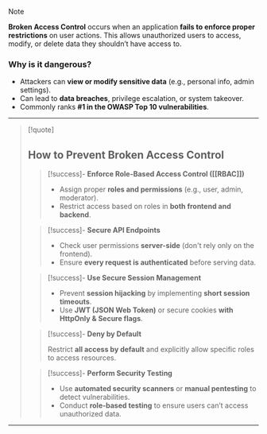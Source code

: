 > [!NOTE]
> **Broken Access Control** occurs when an application **fails to enforce proper restrictions** on user actions. This allows unauthorized users to access, modify, or delete data they shouldn’t have access to.
> ### **Why is it dangerous?**
> 
> - Attackers can **view or modify sensitive data** (e.g., personal info, admin settings).
> - Can lead to **data breaches**, privilege escalation, or system takeover.
> - Commonly ranks **#1 in the OWASP Top 10 vulnerabilities**.


___

> [!quote]
> ## **How to Prevent Broken Access Control**
> 
> > [!success]- **Enforce Role-Based Access Control ([[RBAC]])**
> > 
> > - Assign proper **roles and permissions** (e.g., user, admin, moderator).
> > - Restrict access based on roles in **both frontend and backend**.
> 
> > [!success]- **Secure API Endpoints**
> > 
> > - Check user permissions **server-side** (don't rely only on the frontend).
> > - Ensure **every request is authenticated** before serving data.
> 
> > [!success]- **Use Secure Session Management**
> > 
> > - Prevent **session hijacking** by implementing **short session timeouts**.
> > - Use **JWT (JSON Web Token)** or secure cookies **with HttpOnly & Secure flags**.
> 
> > [!success]- **Deny by Default**
> > 
> > Restrict **all access by default** and explicitly allow specific roles to access resources.
> 
> > [!success]-  **Perform Security Testing**
> >
> > - Use **automated security scanners** or **manual pentesting** to detect vulnerabilities.
> > - Conduct **role-based testing** to ensure users can’t access unauthorized data.


---

